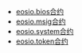 * [eosio.bios合约](eosio.bios.md)
* [eosio.msig合约](eosio.msig.md)
* [eosio.system合约](eosio.system.md)
* [eosio.token合约](eosio.token.md)